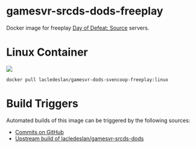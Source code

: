 # gamesvr-srcds-dods-freeplay
Docker image for freeplay [Day of Defeat: Source](http://www.dayofdefeat.com/) servers.

# Linux Container
[![](https://images.microbadger.com/badges/image/lacledeslan/gamesvr-srcds-dods-freeplay:linux.svg)](https://microbadger.com/images/lacledeslan/gamesvr-srcds-dods-freeplay:linux "Get your own image badge on microbadger.com")
```
docker pull lacledeslan/gamesvr-dods-svencoop-freeplay:linux
```

# Build Triggers
Automated builds of this image can be triggered by the following sources:
* [Commits on GitHub](https://github.com/LacledesLAN/gamesvr-srcds-dods-freeplay)
* [Upstream build of lacledeslan/gamesvr-srcds-dods](https://hub.docker.com/r/lacledeslan/gamesvr-srcds-dods/)
